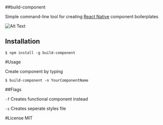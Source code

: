 ##build-component

Simple command-line tool for creating [React Native](https://facebook.github.io/react-native/) component boilerplates

![Alt Text](https://media.giphy.com/media/eeFdkV8V3jYTkyCSqq/giphy.gif)

## Installation

`$ npm install -g build-component`

#Usage

Create component by typing

`$ build-component -n YourComponentName`

##Flags

`-f` Creates functional component instead

`-s` Creates seperate styles file

#License
MIT
